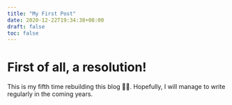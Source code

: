 ```yaml
---
title: "My First Post"
date: 2020-12-22T19:34:38+08:00
draft: false
toc: false
---
```


# First of all, a resolution!

This is my fifth time rebuilding this blog 🤦🏻. Hopefully, I will manage to write regularly in the coming years.